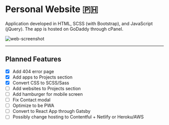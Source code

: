 # Personal Website :philippines:

Application developed in HTML, SCSS (with Bootstrap), and JavaScript (jQuery). The app is hosted on GoDaddy through cPanel.

![web-screenshot](https://user-images.githubusercontent.com/50670255/70693069-ac4ccb80-1c8a-11ea-8446-85a22b9b117b.png)

---

## Planned Features

- [x] Add 404 error page
- [x] Add apps to Projects section
- [x] Convert CSS to SCSS/Sass
- [ ] Add websites to Projects section
- [ ] Add hamburger for mobile screen
- [ ] Fix Contact modal
- [ ] Optimize to be PWA
- [ ] Convert to React App through Gatsby
- [ ] Possibly change hosting to Contentful + Netlify or Heroku/AWS
